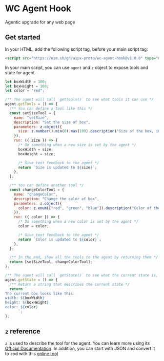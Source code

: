 # WC Agent Hook

Agentic upgrade for any web page

## Get started

In your HTML, add the following script tag, before your main script tag:

```html
<script src="https://esm.sh/gh/aipx-proto/wc-agent-hook@v1.0.0" type="module"></script>
```

In your main script, you can use `agent` and `z` object to expose tools and state for agent.

```js
let boxWidth = 100;
let boxHeight = 100;
let color = "red";

/** The agent will call `getTools()` to see what tools it can use */
agent.getTools = () => {
  /** You can define a tool like this */
  const setSizeTool = {
    name: "setSize",
    description: "Set the size of box",
    parameters: z.object({
      size: z.number().min(0).max(100).description("Size of the box, in pixel"),
    }),
    run: ({ size }) => {
      /* Do something when a new size is set by the agent */
      boxWidth = size;
      boxHeight = size;

      /* Give text feedback to the agent */
      return `Size is updated to ${size}`;
    },
  };

  /** You can define another tool */
  const changeColorTool = {
    name: "changeColor",
    description: "Change the color of box",
    parameters: z.object({
      color: z.enum(["red", "green", "blue"]).description("Color of the box"),
    }),
    run: ({ color }) => {
      /* Do something when a new color is set by the agent */
      color = color;

      /* Give text feedback to the agent */
      return `Color is updated to ${color}`;
    },
  };

  /** In the end, show all the tools to the agent by returning them */
  return [setSizeTool, changeColorTool];
};

/** The agent will call `getState()` to see what the current state is, which can inform its tool use */
agent.getState = () => {
  /** Return a string that describes the current state */
  return `
The current box looks like this:
width: ${boxWidth}
height: ${boxHeight} 
color: ${color}
      `;
};
```

## `z` reference

`z` is used to describe the tool for the agent. You can learn more using its [Official Documentation](https://zod.dev/?id=basic-usage). In addition, you can start with JSON and convert it to zod with this [online tool](https://transform.tools/json-to-zod)

